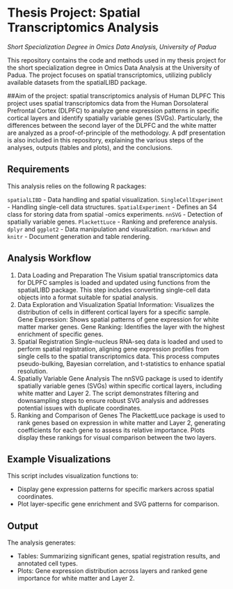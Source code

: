# Thesis Project: Spatial Transcriptomics Analysis
_Short Specialization Degree in Omics Data Analysis, University of Padua_

This repository contains the code and methods used in my thesis project for the short specialization degree in Omics Data Analysis at the University of Padua. The project focuses on spatial transcriptomics, utilizing publicly available datasets from the spatialLIBD package.

##Aim of the project: spatial transcriptomics analysis of Human DLPFC
This project uses spatial transcriptomics data from the Human Dorsolateral Prefrontal Cortex (DLPFC) to analyze gene expression patterns in specific cortical layers and identify spatially variable genes (SVGs). Particularly, the differences between the second layer of the DLPFC and the white matter are analyzed as a proof-of-principle of the methodology. A pdf presentation is also included in this repository, explaining the various steps of the analyses, outputs (tables and plots), and the conclusions.

## Requirements
This analysis relies on the following R packages:

`spatialLIBD` - Data handling and spatial visualization.
`SingleCellExperiment` - Handling single-cell data structures.
`SpatialExperiment` - Defines an S4 class for storing data from spatial -omics experiments.
`nnSVG` - Detection of spatially variable genes.
`PlackettLuce` - Ranking and preference analysis.
`dplyr` and `ggplot2` - Data manipulation and visualization.
`rmarkdown` and `knitr` - Document generation and table rendering.

## Analysis Workflow
1. Data Loading and Preparation
The Visium spatial transcriptomics data for DLPFC samples is loaded and updated using functions from the spatialLIBD package. This step includes converting single-cell data objects into a format suitable for spatial analysis.
2. Data Exploration and Visualization
Spatial Information: Visualizes the distribution of cells in different cortical layers for a specific sample.
Gene Expression: Shows spatial patterns of gene expression for white matter marker genes.
Gene Ranking: Identifies the layer with the highest enrichment of specific genes.
3. Spatial Registration
Single-nucleus RNA-seq data is loaded and used to perform spatial registration, aligning gene expression profiles from single cells to the spatial transcriptomics data. This process computes pseudo-bulking, Bayesian correlation, and t-statistics to enhance spatial resolution.
4. Spatially Variable Gene Analysis
The nnSVG package is used to identify spatially variable genes (SVGs) within specific cortical layers, including white matter and Layer 2. The script demonstrates filtering and downsampling steps to ensure robust SVG analysis and addresses potential issues with duplicate coordinates.
5. Ranking and Comparison of Genes
The PlackettLuce package is used to rank genes based on expression in white matter and Layer 2, generating coefficients for each gene to assess its relative importance. Plots display these rankings for visual comparison between the two layers.

## Example Visualizations
This script includes visualization functions to:
- Display gene expression patterns for specific markers across spatial coordinates.
- Plot layer-specific gene enrichment and SVG patterns for comparison.

## Output
The analysis generates:
- Tables: Summarizing significant genes, spatial registration results, and annotated cell types.
- Plots: Gene expression distribution across layers and ranked gene importance for white matter and Layer 2.
